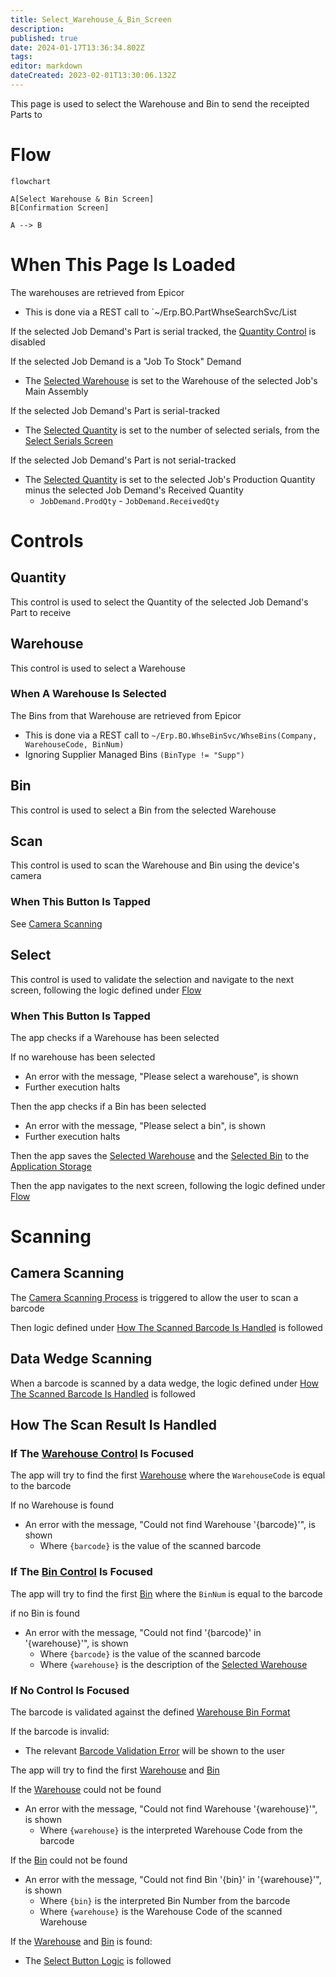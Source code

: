 ```yaml
---
title: Select_Warehouse_&_Bin_Screen
description: 
published: true
date: 2024-01-17T13:36:34.802Z
tags: 
editor: markdown
dateCreated: 2023-02-01T13:30:06.132Z
---
```


This page is used to select the Warehouse and Bin to send the receipted Parts to

# Flow
```mermaid
flowchart

A[Select Warehouse & Bin Screen]
B[Confirmation Screen]

A --> B
```


# When This Page Is Loaded
The warehouses are retrieved from Epicor
- This is done via a REST call to `~/Erp.BO.PartWhseSearchSvc/List

If the selected Job Demand's Part is serial tracked, the [Quantity Control](#quantity) is disabled

If the selected Job Demand is a "Job To Stock" Demand
- The [Selected Warehouse](#warehouse) is set to the Warehouse of the selected Job's Main Assembly

If the selected Job Demand's Part is serial-tracked
- The [Selected Quantity](#quantity) is set to the number of selected serials, from the [Select Serials Screen](./Select_Serials_Screen.md)

If the selected Job Demand's Part is not serial-tracked
- The [Selected Quantity](#quantity) is set to the selected Job's Production Quantity minus the selected Job Demand's Received Quantity
	- `JobDemand.ProdQty` - `JobDemand.ReceivedQty`


# Controls
## Quantity
This control is used to select the Quantity of the selected Job Demand's Part to receive


## Warehouse
This control is used to select a Warehouse

### When A Warehouse Is Selected
The Bins from that Warehouse are retrieved from Epicor
- This is done via a REST call to `~/Erp.BO.WhseBinSvc/WhseBins(Company, WarehouseCode, BinNum)`
- Ignoring Supplier Managed Bins `(BinType != "Supp")`


## Bin
This control is used to select a Bin from the selected Warehouse


## Scan
This control is used to scan the Warehouse and Bin using the device's camera

### When This Button Is Tapped
See [Camera Scanning](#camera-scanning)


## Select
This control is used to validate the selection and navigate to the next screen, following the logic defined under [Flow](#flow)

### When This Button Is Tapped
The app checks if a Warehouse has been selected

If no warehouse has been selected
- An error with the message, "Please select a warehouse", is shown
- Further execution halts

Then the app checks if a Bin has been selected
- An error with the message, "Please select a bin", is shown
- Further execution halts

Then the app saves the [Selected Warehouse](#warehouse) and the [Selected Bin](#bin) to the [Application Storage](../../../Application_Storage.md)

Then the app navigates to the next screen, following the logic defined under [Flow](#flow)


# Scanning
## Camera Scanning
The [Camera Scanning Process](../../../Scanning.md#camera-scanning) is triggered to allow the user to scan a barcode

Then logic defined under [How The Scanned Barcode Is Handled](#how-the-scan-result-is-handled) is followed


## Data Wedge Scanning
When a barcode is scanned by a data wedge, the logic defined under [How The Scanned Barcode Is Handled](#how-the-scan-result-is-handled) is followed


## How The Scan Result Is Handled
### If The [Warehouse Control](#warehouse) Is Focused
The app will try to find the first [Warehouse](#warehouse) where the  `WarehouseCode` is equal to the barcode

If no Warehouse is found
- An error with the message, "Could not find Warehouse '{barcode}'", is shown
	- Where `{barcode}` is the value of the scanned barcode

### If The [Bin Control](#bin) Is Focused
The app will try to find the first [Bin](#bin) where the `BinNum` is equal to the barcode

if no Bin is found
- An error with the message, "Could not find '{barcode}' in '{warehouse}'", is shown
	- Where `{barcode}` is the value of the scanned barcode
	- Where `{warehouse}` is the description of the [Selected Warehouse](#warehouse)

### If No Control Is Focused
The barcode is validated against the defined [Warehouse Bin Format](../../../Scanning.md#warehouse-bin-format)

If the barcode is invalid:
- The relevant [Barcode Validation Error](../../../Scanning.md#barcode-validation-errors) will be shown to the user

The app will try to find the first [Warehouse](#warehouse) and [Bin](#bin)

If the [Warehouse](#warehouse) could not be found
- An error with the message, "Could not find Warehouse '{warehouse}'", is shown
	- Where `{warehouse}` is the interpreted Warehouse Code from the barcode

If the [Bin](#bin) could not be found
- An error with the message, "Could not find Bin '{bin}' in '{warehouse}'", is shown
	- Where `{bin}` is the interpreted Bin Number from the barcode
	- Where `{warehouse}` is the Warehouse Code of the scanned Warehouse

If the [Warehouse](#warehouse) and [Bin](#bin) is found:
* The [Select Button Logic](#when-this-button-is-tapped-1) is followed